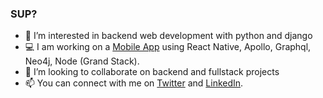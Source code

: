 <!-- ![2](https://user-images.githubusercontent.com/68944153/211190684-62a44735-6a64-4aa6-915c-d15224852088.png) -->

### SUP?

- 👀 I’m interested in backend web development with python and django
- 💻 I am working on a [Mobile App](https://) using React Native, Apollo, Graphql, Neo4j, Node (Grand Stack).
- 💞️ I’m looking to collaborate on backend and fullstack projects
- 📫 You can connect with me on [Twitter](https://twitter.com/Crystal_Midas) and [LinkedIn](https://www.linkedin.com/in/crystal-okedi-43a67020b/).

<!-- 
<p align="center">
<img alt="HTML5" src="https://img.shields.io/badge/html5-%23770287.svg?style=for-the-badge&logo=html5&logoColor=140200"/>
<img alt="CSS3" src="https://img.shields.io/badge/css3-%23770287.svg?style=for-the-badge&logo=css3&logoColor=140200"/>
<img alt="JavaScript" src="https://img.shields.io/badge/javascript-%23770287.svg?style=for-the-badge&logo=javascript&logoColor=%23F7DF1E"/>
<img alt="React" src="https://img.shields.io/badge/react-%23770287.svg?style=for-the-badge&logo=react&logoColor=%2361DAFB"/>
 <img alt="TailwindCSS" src="https://img.shields.io/badge/tailwind css-%23770287.svg?style=for-the-badge&logo=tailwind-css&logoColor=140200"/>  
<img alt="Github" src="https://img.shields.io/badge/github-%23770287.svg?style=for-the-badge&logo=github&logoColor=140200"/>
<img alt="Figma" src="https://img.shields.io/badge/figma-%23770287.svg?style=for-the-badge&logo=figma&logoColor=140200" />
  </p>
  -->
<!-- BLOG-POST-LIST:START 
 
 ## My favourite projects
   <br/>
<p align="center">
  <img width="400" src="https://user-images.githubusercontent.com/29425781/153005126-053cd5c4-fed8-448c-8a02-6e32348e6b4b.png" />
  <img width="400" src="https://user-images.githubusercontent.com/29425781/155540581-90c66b69-290d-49df-abc9-429ab509513d.gif" />
    <a href="https://github.com/hellodeborahuk/coding-notebook">
  <img align="" src="https://github-readme-stats.vercel.app/api/pin/?username=hellodeborahuk&repo=coding-notebook&bg_color=ffefe7&text_color=140200&title_color=e4626b&border_color=ffd2ce&icon_color=e4626b" />
</a>
  <a href="https://github.com/hellodeborahuk/buzzphonics">
  <img align="" src="https://github-readme-stats.vercel.app/api/pin/?username=hellodeborahuk&repo=buzzphonics&bg_color=ffefe7&text_color=140200&title_color=e4626b&border_color=ffd2ce&icon_color=e4626b" />
</a>
  <img width="400" src="https://user-images.githubusercontent.com/29425781/152995122-712315ad-9b4f-4c4a-b0d7-ab528af10790.png">
  <img width="400" src="https://user-images.githubusercontent.com/29425781/153005390-b948f7eb-4750-432e-b30a-9598e355b48e.png" />
  <a href="https://github.com/hellodeborahuk/yoga-site">
  <img align="" src="https://github-readme-stats.vercel.app/api/pin/?username=hellodeborahuk&repo=yoga-site&bg_color=ffefe7&text_color=140200&title_color=e4626b&border_color=ffd2ce&icon_color=e4626b" />
</a>
<a href="https://github.com/hellodeborahuk/react-weather-app">
  <img align="" src="https://github-readme-stats.vercel.app/api/pin/?username=hellodeborahuk&repo=react-weather-app&bg_color=ffefe7&text_color=140200&title_color=e4626b&border_color=ffd2ce&icon_color=e4626b" />
</a>
</p>
## Recent articles on Hashnode

- [buzzphonics: a learning app](https://debbiedanndigital.hashnode.dev/buzzphonics-a-learning-app)
- [The Basics of Seasonal Color Theory](https://debbiedanndigital.hashnode.dev/the-basics-of-seasonal-color-theory)
- [Six reasons why hiring part-timers is good for business](https://debbiedanndigital.hashnode.dev/six-reasons-why-hiring-part-timers-is-good-for-business)
- [My Web Developer Journey So Far](https://debbiedanndigital.hashnode.dev/my-web-developer-journey-so-far)
 BLOG-POST-LIST:END -->






<!--
**crystalokd/crystalokd** is a ✨ _special_ ✨ repository because its `README.md` (this file) appears on your GitHub profile.
Here are some ideas to get you started:
- 🔭 I’m currently working on ...
- 🤔 I’m looking for help with ...
- 💬 Ask me about ...
- 📫 How to reach me: ...
- 😄 Pronouns: ...
- ⚡ Fun fact: ...
-->
